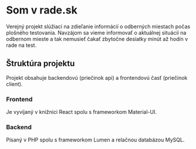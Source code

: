 # Som v rade.sk

Verejný projekt slúžiaci na zdieľanie informácií o odberných miestach 
počas plošného testovania. Navzájom sa vieme informovať o aktuálnej situácií
na odbernom mieste a tak nemusieť čakať zbytočne desiatky minút až hodín
v rade na test.

## Štruktúra projektu

Projekt obsahuje backendovú (priečinok api) a frontendovú 
časť (priečinok client). 

### Frontend

Je vyvíjaný v knižnici React spolu s frameworkom Material-UI.

### Backend

Písaný v PHP spolu s frameworkom Lumen a relačnou databázou MySQL.

